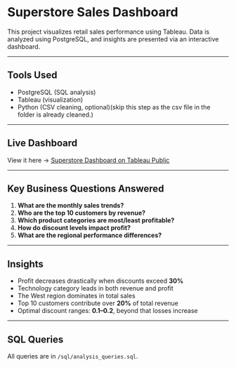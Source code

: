  # Superstore Sales Dashboard

This project visualizes retail sales performance using Tableau. Data is analyzed using PostgreSQL, and insights are presented via an interactive dashboard.

---

## Tools Used
- PostgreSQL (SQL analysis)
- Tableau (visualization)
- Python (CSV cleaning, optional)(skip this step as the csv file in the folder is already cleaned.)

---

## Live Dashboard

View it here → [Superstore Dashboard on Tableau Public](https://public.tableau.com/views/Store_Dashboard_v1/Dashboard1?:language=en-US&publish=yes&:sid=&:redirect=auth&:display_count=n&:origin=viz_share_link)

---

## Key Business Questions Answered

1. **What are the monthly sales trends?**
2. **Who are the top 10 customers by revenue?**
3. **Which product categories are most/least profitable?**
4. **How do discount levels impact profit?**
5. **What are the regional performance differences?**

---

## Insights

- Profit decreases drastically when discounts exceed **30%**
- Technology category leads in both revenue and profit
- The West region dominates in total sales
- Top 10 customers contribute over **20%** of total revenue
- Optimal discount ranges: **0.1–0.2**, beyond that losses increase

---

## SQL Queries

All queries are in `/sql/analysis_queries.sql`.  
